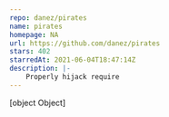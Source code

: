 ```yaml
---
repo: danez/pirates
name: pirates
homepage: NA
url: https://github.com/danez/pirates
stars: 402
starredAt: 2021-06-04T18:47:14Z
description: |-
    Properly hijack require
---
```


[object Object]
